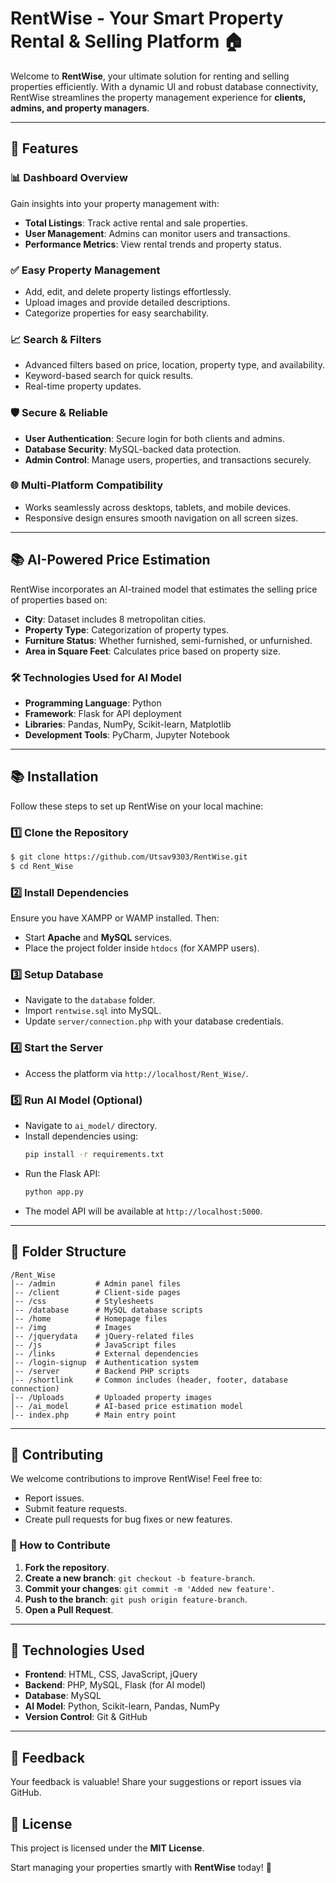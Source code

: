 # RentWise - Your Smart Property Rental & Selling Platform 🏠

Welcome to **RentWise**, your ultimate solution for renting and selling properties efficiently. With a dynamic UI and robust database connectivity, RentWise streamlines the property management experience for **clients, admins, and property managers**.

---

## 🔎 Features

### 📊 Dashboard Overview
Gain insights into your property management with:
- **Total Listings**: Track active rental and sale properties.
- **User Management**: Admins can monitor users and transactions.
- **Performance Metrics**: View rental trends and property status.

### ✅ Easy Property Management
- Add, edit, and delete property listings effortlessly.
- Upload images and provide detailed descriptions.
- Categorize properties for easy searchability.

### 📈 Search & Filters
- Advanced filters based on price, location, property type, and availability.
- Keyword-based search for quick results.
- Real-time property updates.

### 🛡️ Secure & Reliable
- **User Authentication**: Secure login for both clients and admins.
- **Database Security**: MySQL-backed data protection.
- **Admin Control**: Manage users, properties, and transactions securely.

### 🌐 Multi-Platform Compatibility
- Works seamlessly across desktops, tablets, and mobile devices.
- Responsive design ensures smooth navigation on all screen sizes.

---

## 📚 AI-Powered Price Estimation
RentWise incorporates an AI-trained model that estimates the selling price of properties based on:
- **City**: Dataset includes 8 metropolitan cities.
- **Property Type**: Categorization of property types.
- **Furniture Status**: Whether furnished, semi-furnished, or unfurnished.
- **Area in Square Feet**: Calculates price based on property size.

### 🛠️ Technologies Used for AI Model
- **Programming Language**: Python
- **Framework**: Flask for API deployment
- **Libraries**: Pandas, NumPy, Scikit-learn, Matplotlib
- **Development Tools**: PyCharm, Jupyter Notebook

---

## 📚 Installation
Follow these steps to set up RentWise on your local machine:

### 1️⃣ Clone the Repository
```sh
$ git clone https://github.com/Utsav9303/RentWise.git
$ cd Rent_Wise
```

### 2️⃣ Install Dependencies
Ensure you have XAMPP or WAMP installed. Then:

- Start **Apache** and **MySQL** services.
- Place the project folder inside `htdocs` (for XAMPP users).

### 3️⃣ Setup Database
- Navigate to the `database` folder.
- Import `rentwise.sql` into MySQL.
- Update `server/connection.php` with your database credentials.

### 4️⃣ Start the Server
- Access the platform via `http://localhost/Rent_Wise/`.

### 5️⃣ Run AI Model (Optional)
- Navigate to `ai_model/` directory.
- Install dependencies using:
  ```sh
  pip install -r requirements.txt
  ```
- Run the Flask API:
  ```sh
  python app.py
  ```
- The model API will be available at `http://localhost:5000`.

---

## 💂 Folder Structure
```
/Rent_Wise
│-- /admin         # Admin panel files
│-- /client        # Client-side pages
│-- /css           # Stylesheets
│-- /database      # MySQL database scripts
│-- /home          # Homepage files
│-- /img           # Images
│-- /jquerydata    # jQuery-related files
│-- /js            # JavaScript files
│-- /links         # External dependencies
│-- /login-signup  # Authentication system
│-- /server        # Backend PHP scripts
│-- /shortlink     # Common includes (header, footer, database connection)
│-- /Uploads       # Uploaded property images
│-- /ai_model      # AI-based price estimation model
│-- index.php      # Main entry point
```

---

## 📢 Contributing
We welcome contributions to improve RentWise! Feel free to:
- Report issues.
- Submit feature requests.
- Create pull requests for bug fixes or new features.

### 🚀 How to Contribute
1. **Fork the repository**.
2. **Create a new branch**: `git checkout -b feature-branch`.
3. **Commit your changes**: `git commit -m 'Added new feature'`.
4. **Push to the branch**: `git push origin feature-branch`.
5. **Open a Pull Request**.

---

## 🔧 Technologies Used
- **Frontend**: HTML, CSS, JavaScript, jQuery
- **Backend**: PHP, MySQL, Flask (for AI model)
- **Database**: MySQL
- **AI Model**: Python, Scikit-learn, Pandas, NumPy
- **Version Control**: Git & GitHub

---

## 🎤 Feedback
Your feedback is valuable! Share your suggestions or report issues via GitHub.

## 💖 License
This project is licensed under the **MIT License**.

Start managing your properties smartly with **RentWise** today! 🚀

